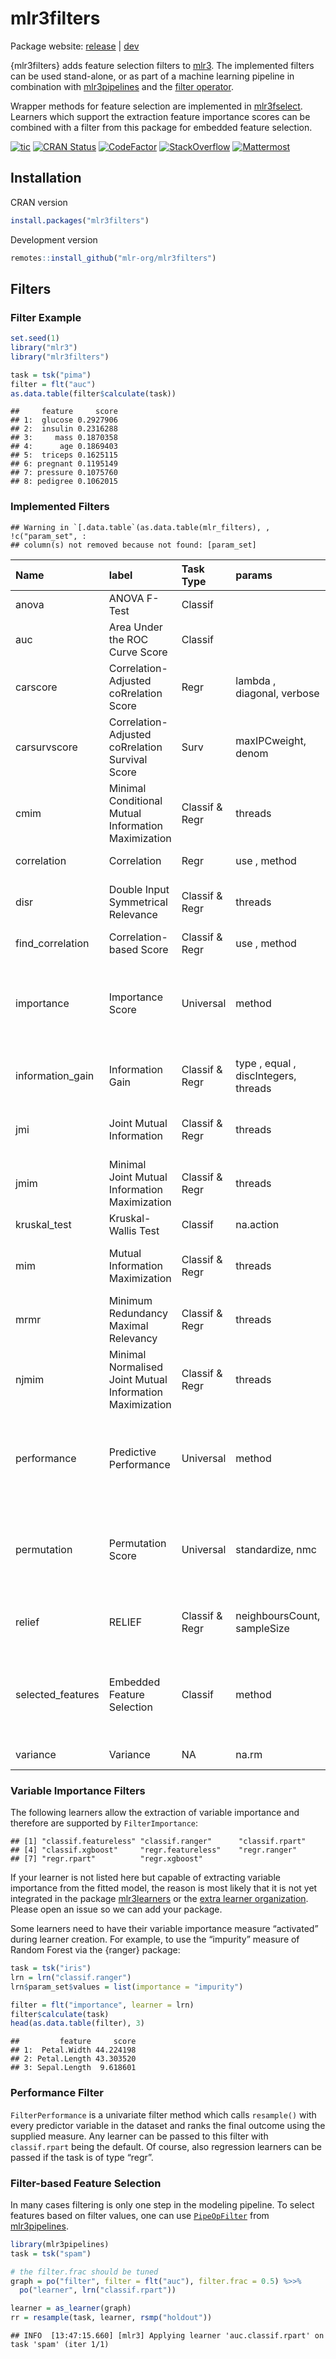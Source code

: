 
# mlr3filters

Package website: [release](https://mlr3filters.mlr-org.com/) |
[dev](https://mlr3filters.mlr-org.com/dev/)

{mlr3filters} adds feature selection filters to
[mlr3](https://mlr3.mlr-org.com). The implemented filters can be used
stand-alone, or as part of a machine learning pipeline in combination
with [mlr3pipelines](https://mlr3pipelines.mlr-org.com) and the [filter
operator](https://mlr3pipelines.mlr-org.com/reference/mlr_pipeops_filter.html).

Wrapper methods for feature selection are implemented in
[mlr3fselect](https://mlr3fselect.mlr-org.com). Learners which support
the extraction feature importance scores can be combined with a filter
from this package for embedded feature selection.

<!-- badges: start -->

[![tic](https://github.com/mlr-org/mlr3filters/workflows/tic/badge.svg?branch=master)](https://github.com/mlr-org/mlr3filters/actions)
[![CRAN
Status](https://www.r-pkg.org/badges/version/mlr3filters)](https://cran.r-project.org/package=mlr3filters)
[![CodeFactor](https://www.codefactor.io/repository/github/mlr-org/mlr3filters/badge)](https://www.codefactor.io/repository/github/mlr-org/mlr3filters)
[![StackOverflow](https://img.shields.io/badge/stackoverflow-mlr3-orange.svg)](https://stackoverflow.com/questions/tagged/mlr3)
[![Mattermost](https://img.shields.io/badge/chat-mattermost-orange.svg)](https://lmmisld-lmu-stats-slds.srv.mwn.de/mlr_invite/)
<!-- badges: end -->

## Installation

CRAN version

``` r
install.packages("mlr3filters")
```

Development version

``` r
remotes::install_github("mlr-org/mlr3filters")
```

## Filters

### Filter Example

``` r
set.seed(1)
library("mlr3")
library("mlr3filters")

task = tsk("pima")
filter = flt("auc")
as.data.table(filter$calculate(task))
```

    ##     feature     score
    ## 1:  glucose 0.2927906
    ## 2:  insulin 0.2316288
    ## 3:     mass 0.1870358
    ## 4:      age 0.1869403
    ## 5:  triceps 0.1625115
    ## 6: pregnant 0.1195149
    ## 7: pressure 0.1075760
    ## 8: pedigree 0.1062015

### Implemented Filters

    ## Warning in `[.data.table`(as.data.table(mlr_filters), , !c("param_set", :
    ## column(s) not removed because not found: [param_set]

| Name               | label                                                    | Task Type      | params                               | Feature Types                                                  | Package                                                                                                                                   |
| :----------------- | :------------------------------------------------------- | :------------- | :----------------------------------- | :------------------------------------------------------------- | :---------------------------------------------------------------------------------------------------------------------------------------- |
| anova              | ANOVA F-Test                                             | Classif        |                                      | Integer, Numeric                                               | [c(“mlr3filters”, “stats”)](https://cran.r-project.org/package=c\(%22mlr3filters%22,%20%22stats%22\))                                     |
| auc                | Area Under the ROC Curve Score                           | Classif        |                                      | Integer, Numeric                                               | [c(“mlr3filters”, “mlr3measures”)](https://cran.r-project.org/package=c\(%22mlr3filters%22,%20%22mlr3measures%22\))                       |
| carscore           | Correlation-Adjusted coRrelation Score                   | Regr           | lambda , diagonal, verbose           | Numeric                                                        | [c(“mlr3filters”, “care”)](https://cran.r-project.org/package=c\(%22mlr3filters%22,%20%22care%22\))                                       |
| carsurvscore       | Correlation-Adjusted coRrelation Survival Score          | Surv           | maxIPCweight, denom                  | Integer, Numeric                                               | [c(“mlr3filters”, “carSurv”, “mlr3proba”)](https://cran.r-project.org/package=c\(%22mlr3filters%22,%20%22carSurv%22,%20%22mlr3proba%22\)) |
| cmim               | Minimal Conditional Mutual Information Maximization      | Classif & Regr | threads                              | Integer, Numeric, Factor, Ordered                              | [c(“mlr3filters”, “praznik”)](https://cran.r-project.org/package=c\(%22mlr3filters%22,%20%22praznik%22\))                                 |
| correlation        | Correlation                                              | Regr           | use , method                         | Integer, Numeric                                               | [c(“mlr3filters”, “stats”)](https://cran.r-project.org/package=c\(%22mlr3filters%22,%20%22stats%22\))                                     |
| disr               | Double Input Symmetrical Relevance                       | Classif & Regr | threads                              | Integer, Numeric, Factor, Ordered                              | [c(“mlr3filters”, “praznik”)](https://cran.r-project.org/package=c\(%22mlr3filters%22,%20%22praznik%22\))                                 |
| find\_correlation  | Correlation-based Score                                  | Classif & Regr | use , method                         | Integer, Numeric                                               | [c(“mlr3filters”, “stats”)](https://cran.r-project.org/package=c\(%22mlr3filters%22,%20%22stats%22\))                                     |
| importance         | Importance Score                                         | Universal      | method                               | Logical, Integer, Numeric, Character, Factor, Ordered, POSIXct |                                                                                                                                           |
| information\_gain  | Information Gain                                         | Classif & Regr | type , equal , discIntegers, threads | Integer, Numeric, Factor, Ordered                              | [c(“mlr3filters”, “FSelectorRcpp”)](https://cran.r-project.org/package=c\(%22mlr3filters%22,%20%22FSelectorRcpp%22\))                     |
| jmi                | Joint Mutual Information                                 | Classif & Regr | threads                              | Integer, Numeric, Factor, Ordered                              | [c(“mlr3filters”, “praznik”)](https://cran.r-project.org/package=c\(%22mlr3filters%22,%20%22praznik%22\))                                 |
| jmim               | Minimal Joint Mutual Information Maximization            | Classif & Regr | threads                              | Integer, Numeric, Factor, Ordered                              | [c(“mlr3filters”, “praznik”)](https://cran.r-project.org/package=c\(%22mlr3filters%22,%20%22praznik%22\))                                 |
| kruskal\_test      | Kruskal-Wallis Test                                      | Classif        | na.action                            | Integer, Numeric                                               | [c(“mlr3filters”, “stats”)](https://cran.r-project.org/package=c\(%22mlr3filters%22,%20%22stats%22\))                                     |
| mim                | Mutual Information Maximization                          | Classif & Regr | threads                              | Integer, Numeric, Factor, Ordered                              | [c(“mlr3filters”, “praznik”)](https://cran.r-project.org/package=c\(%22mlr3filters%22,%20%22praznik%22\))                                 |
| mrmr               | Minimum Redundancy Maximal Relevancy                     | Classif & Regr | threads                              | Integer, Numeric, Factor, Ordered                              | [c(“mlr3filters”, “praznik”)](https://cran.r-project.org/package=c\(%22mlr3filters%22,%20%22praznik%22\))                                 |
| njmim              | Minimal Normalised Joint Mutual Information Maximization | Classif & Regr | threads                              | Integer, Numeric, Factor, Ordered                              | [c(“mlr3filters”, “praznik”)](https://cran.r-project.org/package=c\(%22mlr3filters%22,%20%22praznik%22\))                                 |
| performance        | Predictive Performance                                   | Universal      | method                               | Logical, Integer, Numeric, Character, Factor, Ordered, POSIXct |                                                                                                                                           |
| permutation        | Permutation Score                                        | Universal      | standardize, nmc                     | Logical, Integer, Numeric, Character, Factor, Ordered, POSIXct |                                                                                                                                           |
| relief             | RELIEF                                                   | Classif & Regr | neighboursCount, sampleSize          | Integer, Numeric, Factor, Ordered                              | [c(“mlr3filters”, “FSelectorRcpp”)](https://cran.r-project.org/package=c\(%22mlr3filters%22,%20%22FSelectorRcpp%22\))                     |
| selected\_features | Embedded Feature Selection                               | Classif        | method                               | Logical, Integer, Numeric, Character, Factor, Ordered, POSIXct |                                                                                                                                           |
| variance           | Variance                                                 | NA             | na.rm                                | Integer, Numeric                                               | [c(“mlr3filters”, “stats”)](https://cran.r-project.org/package=c\(%22mlr3filters%22,%20%22stats%22\))                                     |

### Variable Importance Filters

The following learners allow the extraction of variable importance and
therefore are supported by `FilterImportance`:

    ## [1] "classif.featureless" "classif.ranger"      "classif.rpart"      
    ## [4] "classif.xgboost"     "regr.featureless"    "regr.ranger"        
    ## [7] "regr.rpart"          "regr.xgboost"

If your learner is not listed here but capable of extracting variable
importance from the fitted model, the reason is most likely that it is
not yet integrated in the package
[mlr3learners](https://github.com/mlr-org/mlr3learners) or the [extra
learner organization](https://github.com/mlr3learners). Please open an
issue so we can add your package.

Some learners need to have their variable importance measure “activated”
during learner creation. For example, to use the “impurity” measure of
Random Forest via the {ranger} package:

``` r
task = tsk("iris")
lrn = lrn("classif.ranger")
lrn$param_set$values = list(importance = "impurity")

filter = flt("importance", learner = lrn)
filter$calculate(task)
head(as.data.table(filter), 3)
```

    ##         feature     score
    ## 1:  Petal.Width 44.224198
    ## 2: Petal.Length 43.303520
    ## 3: Sepal.Length  9.618601

### Performance Filter

`FilterPerformance` is a univariate filter method which calls
`resample()` with every predictor variable in the dataset and ranks the
final outcome using the supplied measure. Any learner can be passed to
this filter with `classif.rpart` being the default. Of course, also
regression learners can be passed if the task is of type “regr”.

### Filter-based Feature Selection

In many cases filtering is only one step in the modeling pipeline. To
select features based on filter values, one can use
[`PipeOpFilter`](https://mlr3pipelines.mlr-org.com/reference/mlr_pipeops_filter.html)
from [mlr3pipelines](https://github.com/mlr-org/mlr3pipelines).

``` r
library(mlr3pipelines)
task = tsk("spam")

# the filter.frac should be tuned
graph = po("filter", filter = flt("auc"), filter.frac = 0.5) %>>%
  po("learner", lrn("classif.rpart"))

learner = as_learner(graph)
rr = resample(task, learner, rsmp("holdout"))
```

    ## INFO  [13:47:15.660] [mlr3] Applying learner 'auc.classif.rpart' on task 'spam' (iter 1/1)
